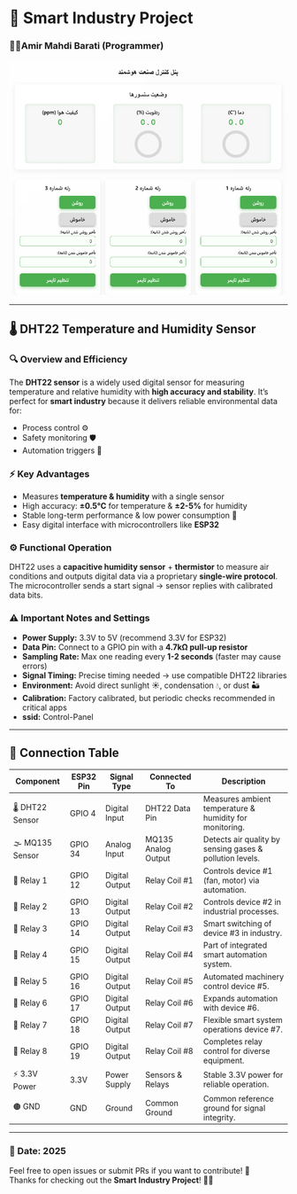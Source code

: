 # 🤖 Smart Industry Project  
### 👨‍💻Amir Mahdi Barati (Programmer)
<p align="center">
  <img src="1.png" width ="700" alt="DarkRay RGB Controller Preview">
</p>

---

## 🌡️ DHT22 Temperature and Humidity Sensor

### 🔍 Overview and Efficiency  
The **DHT22 sensor** is a widely used digital sensor for measuring temperature and relative humidity with **high accuracy and stability**. It’s perfect for **smart industry** because it delivers reliable environmental data for:

- Process control ⚙️  
- Safety monitoring 🛡️  
- Automation triggers 🤖  

### ⚡ Key Advantages  
- Measures **temperature & humidity** with a single sensor  
- High accuracy: **±0.5°C** for temperature & **±2-5%** for humidity  
- Stable long-term performance & low power consumption 🔋  
- Easy digital interface with microcontrollers like **ESP32**

### ⚙️ Functional Operation  
DHT22 uses a **capacitive humidity sensor** + **thermistor** to measure air conditions and outputs digital data via a proprietary **single-wire protocol**. The microcontroller sends a start signal → sensor replies with calibrated data bits.

### ⚠️ Important Notes and Settings  
- **Power Supply:** 3.3V to 5V (recommend 3.3V for ESP32)  
- **Data Pin:** Connect to a GPIO pin with a **4.7kΩ pull-up resistor**  
- **Sampling Rate:** Max one reading every **1-2 seconds** (faster may cause errors)  
- **Signal Timing:** Precise timing needed → use compatible DHT22 libraries  
- **Environment:** Avoid direct sunlight ☀️, condensation 💧, or dust 🏜️  
- **Calibration:** Factory calibrated, but periodic checks recommended in critical apps
- **ssid:** Control-Panel
---

## 🔌 Connection Table

| Component       | ESP32 Pin | Signal Type    | Connected To        | Description                                              |
|-----------------|-----------|----------------|---------------------|----------------------------------------------------------|
| 🌡️ DHT22 Sensor  | GPIO 4    | Digital Input  | DHT22 Data Pin      | Measures ambient temperature & humidity for monitoring.  |
| 🌫️ MQ135 Sensor  | GPIO 34   | Analog Input   | MQ135 Analog Output | Detects air quality by sensing gases & pollution levels. |
| 🔴 Relay 1       | GPIO 12   | Digital Output | Relay Coil #1       | Controls device #1 (fan, motor) via automation.           |
| 🔴 Relay 2       | GPIO 13   | Digital Output | Relay Coil #2       | Controls device #2 in industrial processes.                |
| 🔴 Relay 3       | GPIO 14   | Digital Output | Relay Coil #3       | Smart switching of device #3 in industry.                  |
| 🔴 Relay 4       | GPIO 15   | Digital Output | Relay Coil #4       | Part of integrated smart automation system.                |
| 🔴 Relay 5       | GPIO 16   | Digital Output | Relay Coil #5       | Automated machinery control device #5.                      |
| 🔴 Relay 6       | GPIO 17   | Digital Output | Relay Coil #6       | Expands automation with device #6.                          |
| 🔴 Relay 7       | GPIO 18   | Digital Output | Relay Coil #7       | Flexible smart system operations device #7.                 |
| 🔴 Relay 8       | GPIO 19   | Digital Output | Relay Coil #8       | Completes relay control for diverse equipment.              |
| ⚡ 3.3V Power    | 3.3V      | Power Supply   | Sensors & Relays    | Stable 3.3V power for reliable operation.                    |
| 🟤 GND          | GND       | Ground         | Common Ground       | Common reference ground for signal integrity.               |

---

### 📅 Date: 2025  

Feel free to open issues or submit PRs if you want to contribute! 🚀  
Thanks for checking out the **Smart Industry Project**! 🔧🤖
